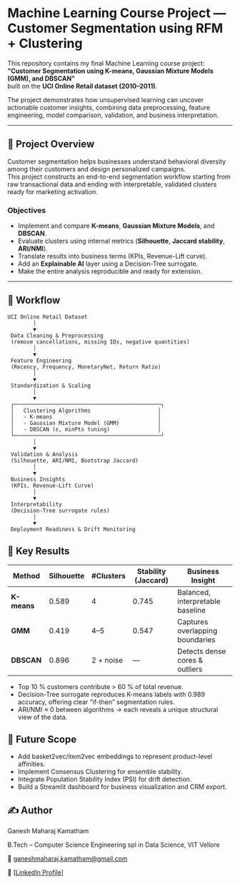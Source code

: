 # Machine Learning Course Project — Customer Segmentation using RFM + Clustering

This repository contains my final Machine Learning course project:  
**"Customer Segmentation using K-means, Gaussian Mixture Models (GMM), and DBSCAN"**  
built on the **UCI Online Retail dataset (2010–2011)**.

The project demonstrates how unsupervised learning can uncover actionable customer insights,
combining data preprocessing, feature engineering, model comparison, validation, and business interpretation.

---

## 📘 Project Overview

Customer segmentation helps businesses understand behavioral diversity among their customers and design
personalized campaigns.  
This project constructs an end-to-end segmentation workflow starting from raw transactional data and ending
with interpretable, validated clusters ready for marketing activation.

### Objectives
- Implement and compare **K-means**, **Gaussian Mixture Models**, and **DBSCAN**.
- Evaluate clusters using internal metrics (**Silhouette**, **Jaccard stability**, **ARI/NMI**).
- Translate results into business terms (KPIs, Revenue-Lift curve).
- Add an **Explainable AI** layer using a Decision-Tree surrogate.
- Make the entire analysis reproducible and ready for extension.

---

## 🧭 Workflow

```text
UCI Online Retail Dataset
        │
        ▼
 Data Cleaning & Preprocessing
 (remove cancellations, missing IDs, negative quantities)
        │
        ▼
 Feature Engineering
 (Recency, Frequency, MonetaryNet, Return Ratio)
        │
        ▼
 Standardization & Scaling
        │
        ▼
 ┌──────────────────────────────────────────────┐
 │   Clustering Algorithms                     │
 │   - K-means                                 │
 │   - Gaussian Mixture Model (GMM)            │
 │   - DBSCAN (ε, minPts tuning)               │
 └──────────────────────────────────────────────┘
        │
        ▼
 Validation & Analysis
 (Silhouette, ARI/NMI, Bootstrap Jaccard)
        │
        ▼
 Business Insights
 (KPIs, Revenue-Lift Curve)
        │
        ▼
 Interpretability
 (Decision-Tree surrogate rules)
        │
        ▼
 Deployment Readiness & Drift Monitoring
```

## 🧭 Key Results

| Method      | Silhouette | #Clusters | Stability (Jaccard) | Business Insight                 |
| ----------- | ---------- | --------- | ------------------- | -------------------------------- |
| **K-means** | 0.589      | 4         | 0.745               | Balanced, interpretable baseline |
| **GMM**     | 0.419      | 4–5       | 0.547               | Captures overlapping boundaries  |
| **DBSCAN**  | 0.896      | 2 + noise | —                   | Detects dense cores & outliers   |

- Top 10 % customers contribute > 60 % of total revenue.
- Decision-Tree surrogate reproduces K-means labels with 0.989 accuracy, offering clear “if-then” segmentation rules.
- ARI/NMI ≈ 0 between algorithms → each reveals a unique structural view of the data.

## 🏁 Future Scope
- Add basket2vec/item2vec embeddings to represent product-level affinities.
- Implement Consensus Clustering for ensemble stability.
- Integrate Population Stability Index (PSI) for drift detection.
- Build a Streamlit dashboard for business visualization and CRM export.

## ✍️ Author
Ganesh Maharaj Kamatham

B.Tech – Computer Science Engineering spl in Data Science, VIT Vellore

📧 [ganeshmaharaj.kamatham@gmail.com](mailto:ganeshmaharaj.kamatham@gmail.com)

📄 [[LinkedIn Profile](https://www.linkedin.com/in/ganesh-maharaj-kamatham-4b38a6310/)]


